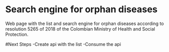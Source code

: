 # Search engine for orphan diseases
Web page with the list and search engine for orphan diseases according to resolution 5265 of 2018 of the Colombian Ministry of Health and Social Protection.

#Next Steps
-Create api with the list 
-Consume the api
